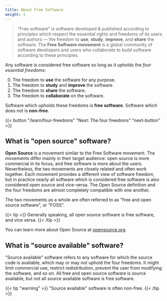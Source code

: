 ```yaml
---
title: About Free Software
weight: 1
---
```


> "Free software" is software developed & published according to principles
> which respect the essential rights and freedoms of its users and authors
> &mdash; the freedom to **use**, **study**, **improve**, and **share** the
> software. <wbr/>The **Free&nbsp;Software&nbsp;movement** is a global community
> of software developers and users who collaborate to build software according
> to these principles.

Any software is considered free software so long as it upholds the *four
essential freedoms*:

<ol start="0">
  <li>
    The freedom to <strong>use</strong> the software for any purpose.
  </li>
  <li>
    The freedom to <strong>study</strong> and <strong>improve</strong> the
    software.
  </li>
  <li>
    The freedom to <strong>share</strong> the software.
  </li>
  <li>
    The freedom to <strong>collaborate</strong> on the software.
  </li>
</ol>

Software which upholds these freedoms is **free software**. Software which does
not is **non-free**.

{{< button "/learn/four-freedoms" "Next: The four freedoms" "next-button" >}}

## What is "open source" software?

**Open Source** is a movement similar to the Free Software movement. The
movements differ mainly in their target audience: open source is more commercial
in its focus, and free software is more about the users. Nevertheless, the two
movements are closely related and often work together. Each movement provides a
different view of software freedom, but in practice nearly all software which is
considered free software is also considered open source and vice-versa. The Open
Source definition and the four freedoms are almost completely compatible with
one another.

The two movements as a whole are often referred to as "free and open source
software", or "FOSS".

{{< tip >}}
Generally speaking, all open source software is free software, and vice versa.
{{< /tip >}}

You can learn more about Open Source at
[opensource.org](https://opensource.org/).

## What is "source available" software?

"Source available" software refers to any software for which the source code is
available, which may or may not uphold the four freedoms. It might limit
commercial use, restrict redistribution, prevent the user from modifying the
software, and so on. All free and open source software is source available, but
not all source available software is free software.

{{< tip "warning" >}}
"Source available" software is often non-free.
{{< /tip >}}

